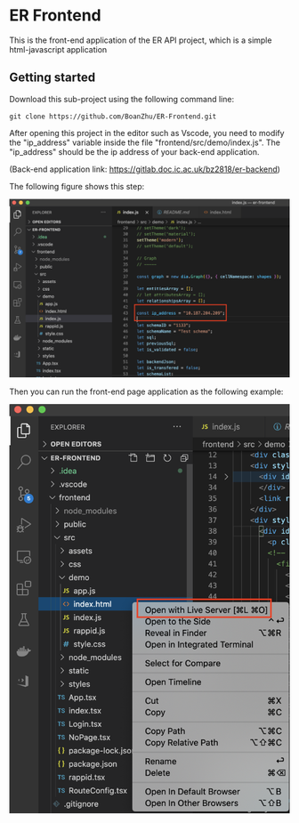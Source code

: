 # ER Frontend

This is the front-end application of the ER API project, which is a simple
html-javascript application

## Getting started

Download this sub-project using the following command line:
```
git clone https://github.com/BoanZhu/ER-Frontend.git
```

After opening this project in the editor such as Vscode, you need to
modify the "ip_address" variable inside the file "frontend/src/demo/index.js".
The "ip_address" should be the ip address of your back-end application.

(Back-end application link: https://gitlab.doc.ic.ac.uk/bz2818/er-backend)

The following figure shows this step:

![Architecture](images/changeIPToYourOwnIPAddress.png)

Then you can run the front-end page application as the following example:

![Architecture](images/front-end.png)
